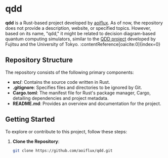 # qdd

**qdd** is a Rust-based project developed by [aoiflux](https://github.com/aoiflux). As of now, the repository does not provide a description, website, or specified topics. However, based on its name, "qdd," it might be related to decision diagram-based quantum computing simulators, similar to the [QDD project](https://github.com/Fujitsu-UTokyo-QDD/QDD) developed by Fujitsu and the University of Tokyo. :contentReference[oaicite:0]{index=0}

## Repository Structure

The repository consists of the following primary components:

- **src/**: Contains the source code written in Rust.
- **.gitignore**: Specifies files and directories to be ignored by Git.
- **Cargo.toml**: The manifest file for Rust's package manager, Cargo, detailing dependencies and project metadata.
- **README.md**: Provides an overview and documentation for the project.

## Getting Started

To explore or contribute to this project, follow these steps:

1. **Clone the Repository**:
   ```bash
   git clone https://github.com/aoiflux/qdd.git
